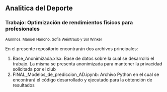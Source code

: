 ## Analitica del Deporte
### Trabajo: Optimización de rendimientos físicos para profesionales
<small>Alumnos: Manuel Hanono, Sofía Weintraub y Sol Winkel</small>

En el presente repositorio encontrarán dos archivos principales:
1. Base_Anonimizada.xlsx: Base de datos sobre la cual se desarrolló el trabajo. La misma se presenta anonimizada para mantener la privacidad solicitada por el club
2. FINAL_Modelos_de_prediccion_AD.ipynb: Archivo Python en el cual se encontrará el código desarrollado y ejecutado para la obtención de resultados


